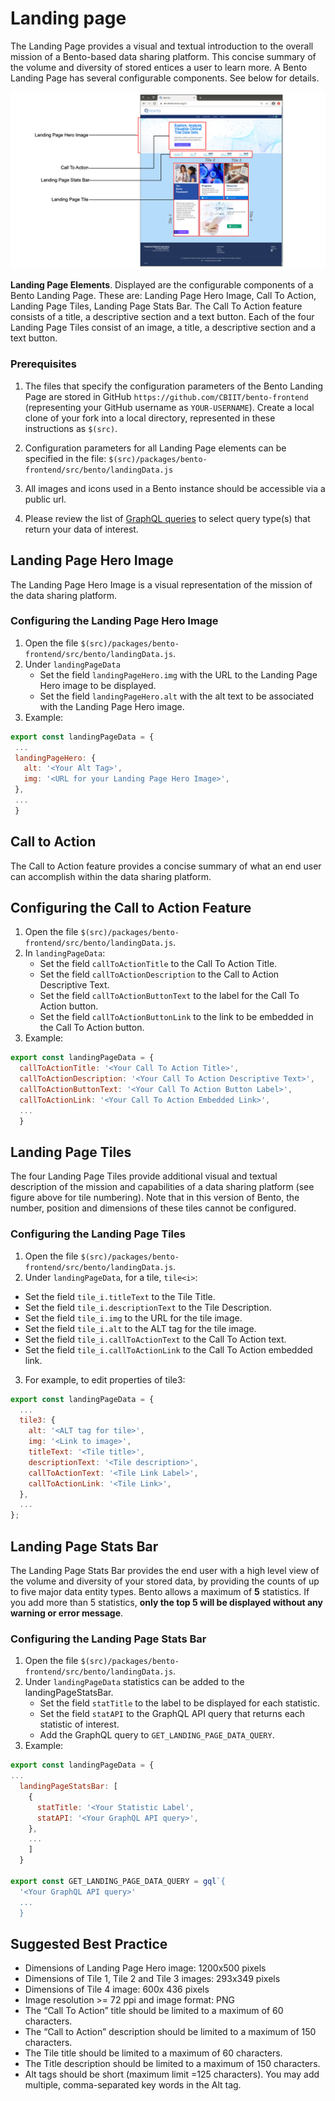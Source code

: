# Landing page
The Landing Page provides a visual and textual introduction to the overall mission of a Bento-based data sharing platform. This concise summary of the volume and diversity of stored entices a user to learn more. A Bento Landing Page has several configurable components. See below for details.

![Landing Page Elements](../assets/landing-page-elements.png)

**Landing Page Elements**. Displayed are the configurable components of a Bento Landing Page. These are: Landing Page Hero Image, Call To Action, Landing Page Tiles, Landing Page Stats Bar. The Call To Action feature consists of a title, a descriptive section and a text button. Each of the four Landing Page Tiles consist of an image, a title, a descriptive section and a text button. 

### Prerequisites

1. The files that specify the configuration parameters of the Bento Landing Page are stored in GitHub `https://github.com/CBIIT/bento-frontend` (representing your GitHub username as `YOUR-USERNAME`). Create a local clone of your fork into a local directory, represented in these instructions as `$(src)`.

2. Configuration parameters for all Landing Page elements can be specified in the file: `$(src)/packages/bento-frontend/src/bento/landingData.js` 

3. All images and icons used in a Bento instance should be accessible via a public url. 

4. Please review the list of [GraphQL queries](https://github.com/CBIIT/bento-backend/blob/master/src/main/resources/graphql/bento-extended-doc.graphql) to select query type(s) that return your data of interest.

## Landing Page Hero Image
The Landing Page Hero Image is a visual representation of the mission of the data sharing platform.

### Configuring the Landing Page Hero Image
 1. Open the file `$(src)/packages/bento-frontend/src/bento/landingData.js`.
 2. Under `landingPageData`
 	* Set the field `landingPageHero.img` with the URL to the Landing Page Hero image to be displayed.
 	* Set the field `landingPageHero.alt` with the alt text to be associated with the Landing Page Hero image.
 3. Example:
 
 ``` javascript
export const landingPageData = {
  ...
  landingPageHero: {
    alt: '<Your Alt Tag>',
    img: '<URL for your Landing Page Hero Image>',
  },
  ...
  }
```

## Call to Action 
The Call to Action feature provides a concise summary of what an end user can accomplish within the data sharing platform.

## Configuring the Call to Action Feature
1. Open the file `$(src)/packages/bento-frontend/src/bento/landingData.js`.
2. In `landingPageData`:
	* Set the field `callToActionTitle` to the Call To Action Title.
	* Set the field `callToActionDescription` to the Call to Action Descriptive Text.
	* Set the  field `callToActionButtonText` to the label for the Call To Action button.
	* Set the field `callToActionButtonLink` to the link to be embedded in the Call To Action button.
3. Example: 
``` javascript
export const landingPageData = {
  callToActionTitle: '<Your Call To Action Title>',
  callToActionDescription: '<Your Call To Action Descriptive Text>',
  callToActionButtonText: '<Your Call To Action Button Label>',
  callToActionLink: '<Your Call To Action Embedded Link>',
  ...
  }
```

## Landing Page Tiles
The four Landing Page Tiles provide additional visual and textual description of the mission and capabilities of a data sharing platform (see figure above for tile numbering). Note that in this version of Bento, the number, position and dimensions of these tiles cannot be configured. 

### Configuring the Landing Page Tiles
1. Open the file `$(src)/packages/bento-frontend/src/bento/landingData.js`.
2. Under `landingPageData`, for a tile, `tile<i>`:
  * Set the field `tile_i.titleText` to the Tile Title.
  * Set the field `tile_i.descriptionText` to the Tile Description.
  * Set the field `tile_i.img` to the URL for the tile image.
  * Set the field `tile_i.alt` to the ALT tag for the tile image.
   * Set the field `tile_i.callToActionText` to the Call To Action text.
   * Set the field `tile_i.callToActionLink` to the Call To Action embedded link.
3. For example, to edit properties of tile3:
```javascript
export const landingPageData = {
  ...
  tile3: {
    alt: '<ALT tag for tile>',
    img: '<Link to image>',
    titleText: '<Tile title>',
    descriptionText: '<Tile description>',
    callToActionText: '<Tile Link Label>',
    callToActionLink: '<Tile Link>',
  },
  ...
};
```

## Landing Page Stats Bar
The Landing Page Stats Bar provides the end user with a high level view of the volume and diversity of your stored data, by providing the counts of up to five major data entity types. Bento allows a maximum of **5** statistics. If you add more than 5 statistics, **only the top 5 will be displayed without any warning or error message**.

### Configuring the Landing Page Stats Bar
1. Open the file `$(src)/packages/bento-frontend/src/bento/landingData.js`.
2. Under `landingPageData` statistics can be added to the landingPageStatsBar.
	* Set the field `statTitle` to the label to be displayed for each statistic.
	* Set the field `statAPI` to the GraphQL API query that returns each statistic of interest.
	* Add the GraphQL query to `GET_LANDING_PAGE_DATA_QUERY`.
3. Example:

``` javascript
export const landingPageData = {
...
  landingPageStatsBar: [
    {
      statTitle: '<Your Statistic Label',
      statAPI: '<Your GraphQL API query>',
    },
    ...
    ]
  }

export const GET_LANDING_PAGE_DATA_QUERY = gql`{
  '<Your GraphQL API query>'
  ...
  }
```


## Suggested Best Practice
- Dimensions of Landing Page Hero image: 1200x500 pixels
- Dimensions of  Tile 1, Tile 2 and Tile 3 images: 293x349 pixels
- Dimensions of Tile 4 image: 600x 436 pixels
- Image resolution >= 72 ppi and image format: PNG
- The “Call To Action” title should be limited to a maximum of 60 characters.
- The “Call to Action” description should be limited to a maximum of 150 characters.
- The Tile title should be limited to a maximum of 60 characters.
- The Title description should be limited to a maximum of 150 characters.
- Alt tags should be short (maximum limit =125 characters). You may add multiple, comma-separated key words in the Alt tag.
